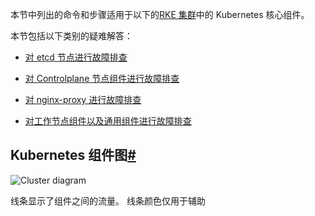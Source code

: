 本节中列出的命令和步骤适用于以下的[RKE 集群](https://docs.rancher.cn/docs/rancher2.5/cluster-provisioning/rke-clusters/_index)中的 Kubernetes 核心组件。

本节包括以下类别的疑难解答：

- [对 etcd 节点进行故障排查](https://docs.rancher.cn/docs/rancher2.5/troubleshooting/kubernetes-components/etcd/_index)
    
- [对 Controlplane 节点组件进行故障排查](https://docs.rancher.cn/docs/rancher2.5/troubleshooting/kubernetes-components/controlplane/_index)
    
- [对 nginx-proxy 进行故障排查](https://docs.rancher.cn/docs/rancher2.5/troubleshooting/kubernetes-components/nginx-proxy/_index)
    
- [对工作节点组件以及通用组件进行故障排查](https://docs.rancher.cn/docs/rancher2.5/troubleshooting/kubernetes-components/worker-and-generic/_index)
    

## Kubernetes 组件图[#](https://docs.rancher.cn/docs/rancher2.5/troubleshooting/kubernetes-components/_index#kubernetes-%E7%BB%84%E4%BB%B6%E5%9B%BE "Direct link to heading")

![Cluster diagram](https://docs.rancher.cn/assets/images/clusterdiagram-2b66ee124fed594265b3bc07fa1f145d.svg)

线条显示了组件之间的流量。 线条颜色仅用于辅助

